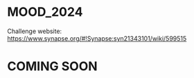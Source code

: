 # MOOD_2024

Challenge website: https://www.synapse.org/#!Synapse:syn21343101/wiki/599515


# COMING SOON 